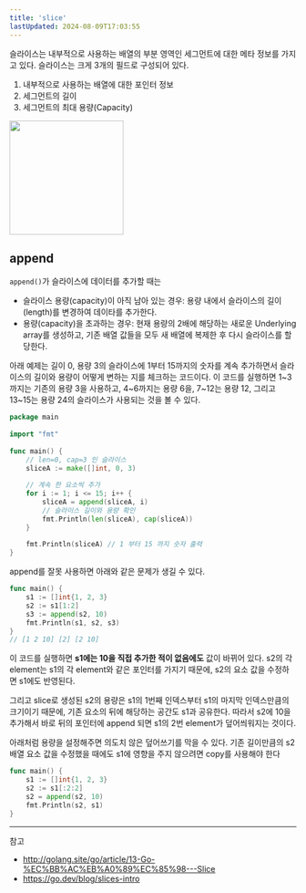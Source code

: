 ```yaml
---
title: 'slice'
lastUpdated: 2024-08-09T17:03:55
---
```

슬라이스는 내부적으로 사용하는 배열의 부분 영역인 세그먼트에 대한 메타 정보를 가지고 있다. 슬라이스는 크게 3개의 필드로 구성되어 있다.

1. 내부적으로 사용하는 배열에 대한 포인터 정보
2. 세그먼트의 길이
3. 세그먼트의 최대 용량(Capacity)

<img style="height: 200px" src="https://github.com/user-attachments/assets/09a64514-9c03-4fe5-ae26-905dbcfd176b">


## append

`append()`가 슬라이스에 데이터를 추가할 때는
- 슬라이스 용량(capacity)이 아직 남아 있는 경우: 용량 내에서 슬라이스의 길이(length)를 변경하여 데이타를 추가한다.
- 용량(capacity)을 초과하는 경우: 현재 용량의 2배에 해당하는 새로운 Underlying array를 생성하고, 기존 배열 값들을 모두 새 배열에 복제한 후 다시 슬라이스를 할당한다.

아래 예제는 길이 0, 용량 3의 슬라이스에 1부터 15까지의 숫자를 계속 추가하면서 슬라이스의 길이와 용량이 어떻게 변하는 지를 체크하는 코드이다. 이 코드를 실행하면 1~3까지는 기존의 용량 3을 사용하고, 4~6까지는 용량 6을, 7~12는 용량 12, 그리고 13~15는 용량 24의 슬라이스가 사용되는 것을 볼 수 있다.

```go
package main
 
import "fmt"
 
func main() {
    // len=0, cap=3 인 슬라이스
    sliceA := make([]int, 0, 3)
 
    // 계속 한 요소씩 추가
    for i := 1; i <= 15; i++ {
        sliceA = append(sliceA, i)
        // 슬라이스 길이와 용량 확인
        fmt.Println(len(sliceA), cap(sliceA))
    }
 
    fmt.Println(sliceA) // 1 부터 15 까지 숫자 출력 
}
```

append를 잘못 사용하면 아래와 같은 문제가 생길 수 있다.

```go
func main() {
	s1 := []int{1, 2, 3}
	s2 := s1[1:2]
	s3 := append(s2, 10)
	fmt.Println(s1, s2, s3)
}
// [1 2 10] [2] [2 10]
```

이 코드를 실행하면 **s1에는 10을 직접 추가한 적이 없음에도** 값이 바뀌어 있다. s2의 각 element는 s1의 각 element와 같은 포인터를 가지기 때문에, s2의 요소 값을 수정하면 s1에도 반영된다.

그리고 slice로 생성된 s2의 용량은 s1의 1번째 인덱스부터 s1의 마지막 인덱스만큼의 크기이기 때문에, 기존 요소의 뒤에 해당하는 공간도 s1과 공유한다. 따라서 s2에 10을 추가해서 바로 뒤의 포인터에 append 되면 s1의 2번 element가 덮어씌워지는 것이다.  

아래처럼 용량을 설정해주면 의도치 않은 덮어쓰기를 막을 수 있다. 기존 길이만큼의 s2 배열 요소 값을 수정했을 때에도 s1에 영향을 주지 않으려면 copy를 사용해야 한다

```go
func main() {
	s1 := []int{1, 2, 3}
	s2 := s1[:2:2]
	s2 = append(s2, 10)
	fmt.Println(s2, s1)
}
```


---
참고
- http://golang.site/go/article/13-Go-%EC%BB%AC%EB%A0%89%EC%85%98---Slice
- https://go.dev/blog/slices-intro
